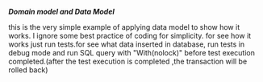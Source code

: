 _**Domain model and Data Model**_

this is the very simple example of applying data model to show how it works.
I ignore some best practice of coding for simplicity.
for see how it works just run tests.for see what data inserted in database, run tests in debug mode and run SQL query with "With(nolock)" before test execution completed.(after the test execution is completed ,the transaction will be rolled back)
